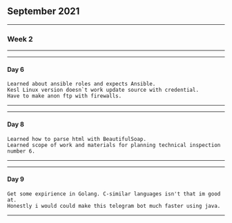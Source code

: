 
## September 2021
****
### Week 2
****

****
#### Day 6
````
Learned about ansible roles and expects Ansible.
Kesl Linux version doesn`t work update source with credential. 
Have to make anon ftp with firewalls.
````
****

****
#### Day 8
````
Learned how to parse html with BeautifulSoap.
Learned scope of work and materials for planning technical inspection number 6.

````
****

****
#### Day 9
````
Get some expirience in Golang. C-similar languages isn't that im good at. 
Honestly i would could make this telegram bot much faster using java. 

````
****